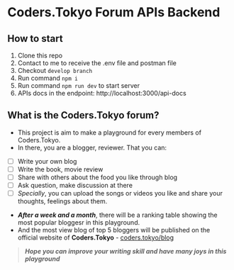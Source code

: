 # Coders.Tokyo Forum APIs Backend

## How to start 

 1. Clone this repo
 2. Contact to me to receive the .env file and postman file
 3. Checkout `develop branch`
 4. Run command `npm i`
 5. Run command `npm run dev` to start server
 6. APIs docs in the endpoint: http://localhost:3000/api-docs

## What is the Coders.Tokyo forum?
- This project is aim to make a playground for every members of Coders.Tokyo. 
- In there, you are a blogger, reviewer. That you can:
 - [ ] Write your own blog
 - [ ] Write the book, movie review
 - [ ] Share with others about the food you like through blog
 - [ ] Ask question, make discussion at there
 - [ ] *Specially*, you can upload the songs or videos you like and share your thoughts, feelings about them.
- ***After a week and a month***, there will be a ranking table showing the most popular bloggesr in this playground. 
- And the most view blog of top 5 bloggers will be published on the official website of **Coders.Tokyo** - [coders.tokyo/blog](https://coders.tokyo/blog) 

> ***Hope you can improve your writing skill and have many joys in this playground***
